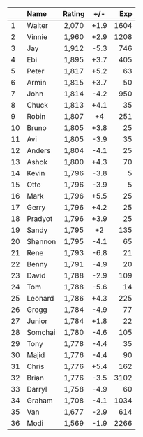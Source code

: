 | |Name|Rating|+/-|Exp|
|-|:---|:----:|:-:|--:|
|1|Walter|2,070|+1.9|1604|
|2|Vinnie|1,960|+2.9|1208|
|3|Jay|1,912|-5.3|746|
|4|Ebi|1,895|+3.7|405|
|5|Peter|1,817|+5.2|63|
|6|Armin|1,815|+3.7|50|
|7|John|1,814|-4.2|950|
|8|Chuck|1,813|+4.1|35|
|9|Robin|1,807|+4|251|
|10|Bruno|1,805|+3.8|25|
|11|Avi|1,805|-3.9|35|
|12|Anders|1,804|-4.1|25|
|13|Ashok|1,800|+4.3|70|
|14|Kevin|1,796|-3.8|5|
|15|Otto|1,796|-3.9|5|
|16|Mark|1,796|+5.5|25|
|17|Gerry|1,796|+4.2|25|
|18|Pradyot|1,796|+3.9|25|
|19|Sandy|1,795|+2|135|
|20|Shannon|1,795|-4.1|65|
|21|Rene|1,793|-6.8|21|
|22|Benny|1,791|-4.9|20|
|23|David|1,788|-2.9|109|
|24|Tom|1,788|-5.6|14|
|25|Leonard|1,786|+4.3|225|
|26|Gregg|1,784|-4.9|77|
|27|Junior|1,784|+1.8|22|
|28|Somchai|1,780|-4.6|105|
|29|Tony|1,778|-4.4|35|
|30|Majid|1,776|-4.4|90|
|31|Chris|1,776|+5.4|162|
|32|Brian|1,776|-3.5|3102|
|33|Darryl|1,758|-4.9|60|
|34|Graham|1,708|-4.1|1034|
|35|Van|1,677|-2.9|614|
|36|Modi|1,569|-1.9|2266|
